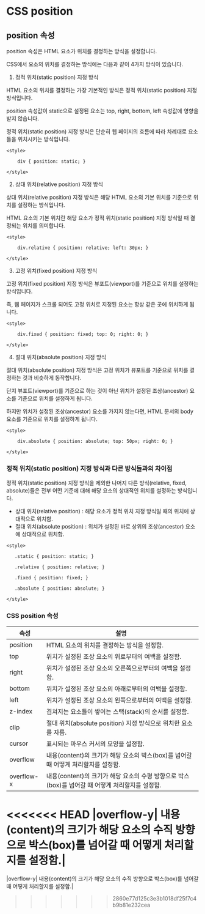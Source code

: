 # CSS position
## position 속성
position 속성은 HTML 요소가 위치를 결정하는 방식을 설정합니다.

CSS에서 요소의 위치를 결정하는 방식에는 다음과 같이 4가지 방식이 있습니다.

 

1. 정적 위치(static position) 지정 방식

HTML 요소의 위치를 결정하는 가장 기본적인 방식은 정적 위치(static position) 지정 방식입니다.

 

position 속성값이 static으로 설정된 요소는 top, right, bottom, left 속성값에 영향을 받지 않습니다.

정적 위치(static position) 지정 방식은 단순히 웹 페이지의 흐름에 따라 차례대로 요소들을 위치시키는 방식입니다.
```
<style>

    div { position: static; }

</style>
```
2. 상대 위치(relative position) 지정 방식
   
상대 위치(relative position) 지정 방식은 해당 HTML 요소의 기본 위치를 기준으로 위치를 설정하는 방식입니다.

 

HTML 요소의 기본 위치란 해당 요소가 정적 위치(static position) 지정 방식일 때 결정되는 위치를 의미합니다.
```
<style>

    div.relative { position: relative; left: 30px; }

</style>
```

3. 고정 위치(fixed position) 지정 방식

고정 위치(fixed position) 지정 방식은 뷰포트(viewport)를 기준으로 위치를 설정하는 방식입니다. 

 

즉, 웹 페이지가 스크롤 되어도 고정 위치로 지정된 요소는 항상 같은 곳에 위치하게 됩니다.

```
<style>

    div.fixed { position: fixed; top: 0; right: 0; }

</style>
```
4. 절대 위치(absolute position) 지정 방식

절대 위치(absolute position) 지정 방식은 고정 위치가 뷰포트를 기준으로 위치를 결정하는 것과 비슷하게 동작합니다.

단지 뷰포트(viewport)를 기준으로 하는 것이 아닌 위치가 설정된 조상(ancestor) 요소를 기준으로 위치를 설정하게 됩니다.

하지만 위치가 설정된 조상(ancestor) 요소를 가지지 않는다면, HTML 문서의 body 요소를 기준으로 위치를 설정하게 됩니다.

```
<style>

    div.absolute { position: absolute; top: 50px; right: 0; }

</style>
```

### 정적 위치(static position) 지정 방식과 다른 방식들과의 차이점
정적 위치(static position) 지정 방식을 제외한 나머지 다른 방식(relative, fixed, absolute)들은 전부 어떤 기준에 대해 해당 요소의 상대적인 위치를 설정하는 방식입니다.

 

- 상대 위치(relative position) : 해당 요소가 정적 위치 지정 방식일 때의 위치에 상대적으로 위치함.
- 절대 위치(absolute position) : 위치가 설정된 바로 상위의 조상(ancestor) 요소에 상대적으로 위치함.

 ```
 <style>

    .static { position: static; }

    .relative { position: relative; }

    .fixed { position: fixed; }

    .absolute { position: absolute; }

</style>
 ```

 ### CSS position 속성
|속성	|설명|
|--|--|
|position|	HTML 요소의 위치를 결정하는 방식을 설정함.|
|top|	위치가 설정된 조상 요소의 위로부터의 여백을 설정함.|
|right|	위치가 설정된 조상 요소의 오른쪽으로부터의 여백을 설정함.|
|bottom	|위치가 설정된 조상 요소의 아래로부터의 여백을 설정함.|
|left|	위치가 설정된 조상 요소의 왼쪽으로부터의 여백을 설정함.|
|z-index|	겹쳐지는 요소들이 쌓이는 스택(stack)의 순서를 설정함.|
|clip|	절대 위치(absolute position) 지정 방식으로 위치한 요소를 자름.|
|cursor|	표시되는 마우스 커서의 모양을 설정함.|
|overflow	|내용(content)의 크기가 해당 요소의 박스(box)를 넘어갈 때 어떻게 처리할지를 설정함.|
|overflow-x	|내용(content)의 크기가 해당 요소의 수평 방향으로 박스(box)를 넘어갈 때 어떻게 처리할지를 설정함.|
<<<<<<< HEAD
|overflow-y|	내용(content)의 크기가 해당 요소의 수직 방향으로 박스(box)를 넘어갈 때 어떻게 처리할지를 설정함.|
=======
|overflow-y|	내용(content)의 크기가 해당 요소의 수직 방향으로 박스(box)를 넘어갈 때 어떻게 처리할지를 설정함.|
>>>>>>> 2860e77d125c3e3b1018df25f7c4b9b81e232cea
